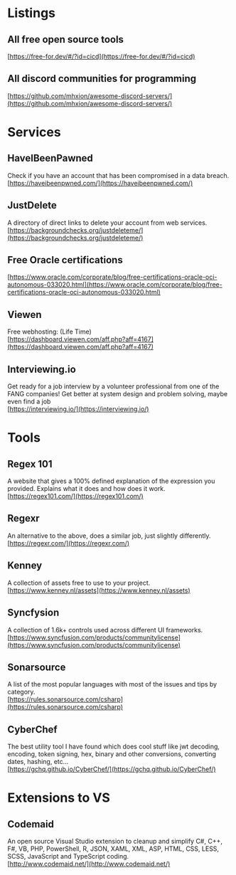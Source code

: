 # Listings
## All free open source tools
[https://free-for.dev/#/?id=cicd](https://free-for.dev/#/?id=cicd)
## All discord communities for programming
 [https://github.com/mhxion/awesome-discord-servers/](https://github.com/mhxion/awesome-discord-servers/)

# Services
## HaveIBeenPawned
Check if you have an account that has been compromised in a data breach.  
[https://haveibeenpwned.com/](https://haveibeenpwned.com/)

## JustDelete
A directory of direct links to delete your account from web services.  
[https://backgroundchecks.org/justdeleteme/](https://backgroundchecks.org/justdeleteme/)

## Free Oracle certifications
[https://www.oracle.com/corporate/blog/free-certifications-oracle-oci-autonomous-033020.html](https://www.oracle.com/corporate/blog/free-certifications-oracle-oci-autonomous-033020.html)

## Viewen
Free webhosting: (Life Time)  
[https://dashboard.viewen.com/aff.php?aff=4167](https://dashboard.viewen.com/aff.php?aff=4167)

## Interviewing.io
Get ready for a job interview by a volunteer professional from one of the FANG companies!
Get better at system design and problem solving, maybe even find a job  
[https://interviewing.io/](https://interviewing.io/)

# Tools
## Regex 101
A website that gives a 100% defined explanation of the expression you provided. 
Explains what it does and how does it work.  
[https://regex101.com/](https://regex101.com/)

## Regexr
An alternative to the above, does a similar job, just slightly differently.  
[https://regexr.com/](https://regexr.com/)

## Kenney
A collection of assets free to use to your project.  
[https://www.kenney.nl/assets](https://www.kenney.nl/assets)

## Syncfysion
A collection of 1.6k+ controls used across different UI frameworks.  
[https://www.syncfusion.com/products/communitylicense](https://www.syncfusion.com/products/communitylicense)

## Sonarsource
A list of the most popular languages with most of the issues and tips by category.  
[https://rules.sonarsource.com/csharp](https://rules.sonarsource.com/csharp)

## CyberChef
The best utility tool I have found which does cool stuff like jwt decoding, 
encoding, token signing, hex, binary and other conversions, converting dates,
hashing, etc...  
[https://gchq.github.io/CyberChef/](https://gchq.github.io/CyberChef/)

# Extensions to VS
## Codemaid
An open source Visual Studio extension to cleanup and simplify C#, C++, F#, VB, PHP, PowerShell, R, JSON, XAML, XML, 
ASP, HTML, CSS, LESS, SCSS, JavaScript and TypeScript coding.  
[http://www.codemaid.net/](http://www.codemaid.net/)